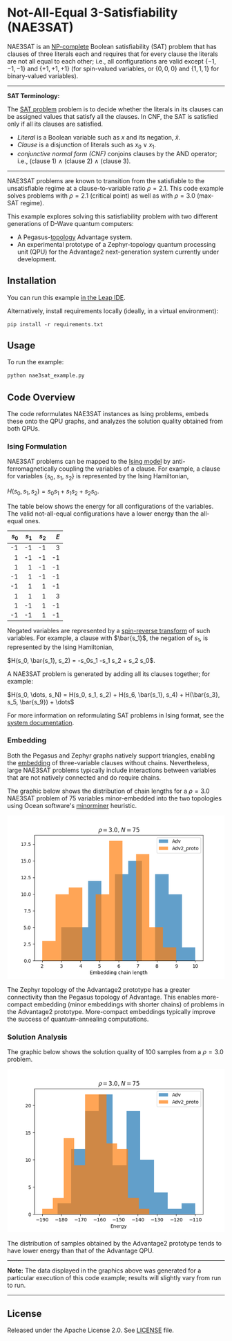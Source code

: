 # Not-All-Equal 3-Satisfiability (NAE3SAT)

NAE3SAT is an [NP-complete](https://en.wikipedia.org/wiki/NP-completeness)
Boolean satisfiability (SAT) problem that has clauses of three literals each and
requires that for every clause the literals are not all equal to each other; i.e.,
all configurations are valid except {$-1, -1, -1$} and {$+1, +1, +1$} (for
spin-valued variables, or {$0,0,0$} and {$1, 1, 1$} for binary-valued variables).

---
**SAT Terminology:**

The [SAT problem](https://en.wikipedia.org/wiki/Boolean_satisfiability_problem)
problem is to decide whether the literals in its clauses can be assigned values
that satisfy all the clauses. In CNF, the SAT is satisfied only if all its
clauses are satisfied.

 * *Literal* is a Boolean variable such as $x$ and its negation, $\bar x$.
 * *Clause* is a disjunction of literals such as $x_0 \vee x_1$.
 * *conjunctive normal form (CNF)* conjoins clauses by the AND operator; i.e.,
   (clause 1) $\wedge$ (clause 2) $\wedge$ (clause 3).

---

NAE3SAT problems are known to transition from the satisfiable to the unsatisfiable
regime at a clause-to-variable ratio $\rho=2.1$. This code example solves problems
with $\rho=2.1$ (critical point) as well as with $\rho=3.0$ (max-SAT regime).

This example explores solving this satisfiability problem with two different
generations of D-Wave quantum computers:

* A Pegasus-[topology](https://docs.ocean.dwavesys.com/en/stable/concepts/topology.html)
  Advantage system.
* An experimental prototype of a Zephyr-topology quantum processing unit (QPU)
  for the Advantage2 next-generation system currently under development.

## Installation

You can run this example
[in the Leap IDE](https://ide.dwavesys.io/#https://github.com/dwave-examples/NAE3SAT).

Alternatively, install requirements locally (ideally, in a virtual environment):

    pip install -r requirements.txt

## Usage

To run the example:
```bash
python nae3sat_example.py
```

## Code Overview

The code reformulates NAE3SAT instances as Ising problems, embeds these onto the
QPU graphs, and analyzes the solution quality obtained from both QPUs.

### Ising Formulation

NAE3SAT problems can be mapped to the
[Ising model](https://docs.ocean.dwavesys.com/en/stable/concepts/bqm.html) by
anti-ferromagnetically coupling the variables of a clause. For example, a clause
for variables {$s_0$, $s_1$, $s_2$} is represented by the Ising Hamiltonian,

$H(s_0, s_1, s_2) = s_0s_1 + s_1 s_2 + s_2 s_0$.

The table below shows the energy for all configurations of the variables. The
valid not-all-equal configurations have a lower energy than the all-equal ones.

|$s_0$| $s_1$|$s_2$|$E$|
|---:|---:|---:|---:|
|-1| -1| -1|3|
| 1| -1| -1|-1|
| 1|  1| -1|-1|
|-1|  1| -1|-1|
|-1|  1|  1|-1|
| 1|  1|  1|3|
| 1| -1|  1|-1|
|-1| -1|  1|-1|

Negated variables are represented by a
[spin-reverse transform](https://docs.dwavesys.com/docs/latest/handbook_qpu.html)
of such variables. For example, a clause with $\bar{s_1}$, the negation of $s_1$,
is represented by the Ising Hamiltonian,

$H(s_0, \bar{s_1}, s_2) = -s_0s_1 -s_1 s_2 + s_2 s_0$.

A NAE3SAT problem is generated by adding all its clauses together; for example:

$H(s_0, \dots, s_N) = H(s_0, s_1, s_2) + H(s_6, \bar{s_1}, s_4) + H(\bar{s_3}, s_5, \bar{s_9}) + \dots$

For more information on reformulating SAT problems in Ising format, see the
[system documentation](https://docs.dwavesys.com/docs/latest/handbook_reformulating.html).

### Embedding

Both the Pegasus and Zephyr graphs natively support triangles, enabling the
[embedding](https://docs.ocean.dwavesys.com/en/stable/concepts/embedding.html)
of three-variable clauses without chains. Nevertheless, large NAE3SAT problems
typically include interactions between variables that are not natively connected
and do require chains.

The graphic below shows the distribution of chain lengths for a $\rho=3.0$ NAE3SAT
problem of 75 variables minor-embedded into the two topologies using Ocean software's
[minorminer](https://docs.ocean.dwavesys.com/en/stable/docs_minorminer/source/sdk_index.html)
heuristic.

![](/readme_images/rho_300_chain_length.png)

The Zephyr topology of the Advantage2 prototype has a greater connectivity than
the Pegasus topology of Advantage. This enables more-compact embedding (minor
embeddings with shorter chains) of problems in the Advantage2 prototype. More-compact
embeddings typically improve the success of quantum-annealing computations.

### Solution Analysis

The graphic below shows the solution quality of 100 samples from a $\rho=3.0$ problem.

![](/readme_images/rho_300_energies.png)

The distribution of samples obtained by the Advantage2 prototype tends to have
lower energy than that of the Advantage QPU.

---
**Note:** The data displayed in the graphics above was generated for a
particular execution of this code example; results will slightly vary from run
to run.

---

## License

Released under the Apache License 2.0. See [LICENSE](LICENSE) file.

